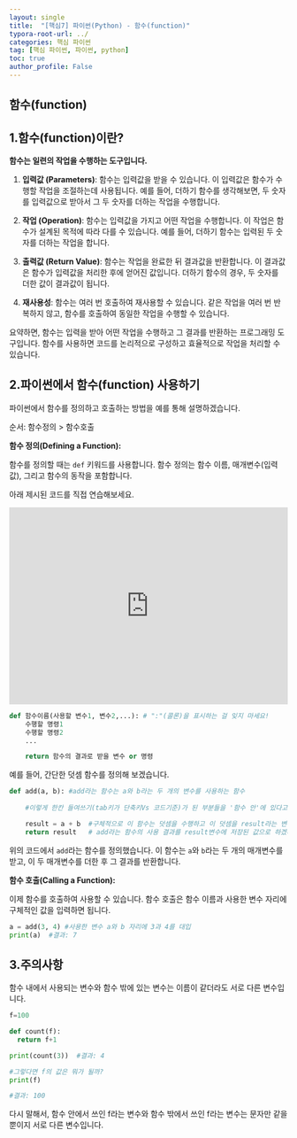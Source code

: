 ```yaml
---
layout: single
title:  "[핵심7] 파이썬(Python) - 함수(function)"
typora-root-url: ../
categories: 핵심 파이썬
tag: [핵심 파이썬, 파이썬, python]
toc: true
author_profile: False
---
```



## 함수(function)

## 1.함수(function)이란?
**함수는 일련의 작업을 수행하는 도구입니다.**

1. **입력값 (Parameters)**: 함수는 입력값을 받을 수 있습니다. 이 입력값은 함수가 수행할 작업을 조절하는데 사용됩니다. 예를 들어, 더하기 함수를 생각해보면, 두 숫자를 입력값으로 받아서 그 두 숫자를 더하는 작업을 수행합니다.

2. **작업 (Operation)**: 함수는 입력값을 가지고 어떤 작업을 수행합니다. 이 작업은 함수가 설계된 목적에 따라 다를 수 있습니다. 
                         예를 들어, 더하기 함수는 입력된 두 숫자를 더하는 작업을 합니다.

3. **출력값 (Return Value)**: 함수는 작업을 완료한 뒤 결과값을 반환합니다. 
                             이 결과값은 함수가 입력값을 처리한 후에 얻어진 값입니다. 
                             더하기 함수의 경우, 두 숫자를 더한 값이 결과값이 됩니다.

4. **재사용성**: 함수는 여러 번 호출하여 재사용할 수 있습니다. 
                같은 작업을 여러 번 반복하지 않고, 함수를 호출하여 동일한 작업을 수행할 수 있습니다.

요약하면, 함수는 입력을 받아 어떤 작업을 수행하고 그 결과를 반환하는 프로그래밍 도구입니다. 함수를 사용하면 코드를 논리적으로 구성하고 효율적으로 작업을 처리할 수 있습니다.


## 2.파이썬에서 함수(function) 사용하기

파이썬에서 함수를 정의하고 호출하는 방법을 예를 통해 설명하겠습니다.

순서: 함수정의 > 함수호출

**함수 정의(Defining a Function):**

함수를 정의할 때는 `def` 키워드를 사용합니다. 함수 정의는 함수 이름, 매개변수(입력값), 그리고 함수의 동작을 포함합니다. 

아래 제시된 코드를 직접 연습해보세요. 

<iframe src="https://trinket.io/embed/python/3d8d7ce66b" width="100%" height="356" frameborder="0" marginwidth="0" marginheight="0" allowfullscreen></iframe>

```python
def 함수이름(사용할 변수1, 변수2,...): # ":"(콜론)을 표시하는 걸 잊지 마세요! 
    수행할 명령1
    수행할 명령2
    ...

    return 함수의 결과로 받을 변수 or 명령
 ```

예를 들어, 간단한 덧셈 함수를 정의해 보겠습니다.

```python
def add(a, b): #add라는 함수는 a와 b라는 두 개의 변수를 사용하는 함수
    
    #이렇게 한칸 들여쓰기(tab키가 단축키Vs 코드기준)가 된 부분들을 '함수 안'에 있다고 표현한다. 

    result = a + b  #구체적으로 이 함수는 덧셈을 수행하고 이 덧셈을 result라는 변수에 저장
    return result   # add라는 함수의 사용 결과를 result변수에 저장된 값으로 하겠다는 의미
```

위의 코드에서 `add`라는 함수를 정의했습니다. 이 함수는 `a`와 `b`라는 두 개의 매개변수를 받고, 이 두 매개변수를 더한 후 그 결과를 반환합니다.

**함수 호출(Calling a Function):**

이제 함수를 호출하여 사용할 수 있습니다. 함수 호출은 함수 이름과 사용한 변수 자리에 구체적인 값을 입력하면 됩니다. 

```python
a = add(3, 4) #사용한 변수 a와 b 자리에 3과 4를 대입
print(a)  #결과: 7
```

## 3.주의사항

함수 내에서 사용되는 변수와 함수 밖에 있는 변수는 이름이 같더라도 서로 다른 변수입니다.

```python
f=100

def count(f):
  return f+1
```

```python
print(count(3))  #결과: 4
```
```python
#그렇다면 f의 값은 뭐가 될까?
print(f)

#결과: 100
```

다시 말해서, 함수 안에서 쓰인 f라는 변수와 함수 밖에서 쓰인 f라는 변수는 문자만 같을 뿐이지 서로 다른 변수입니다. 